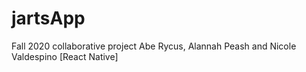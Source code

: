 # jartsApp
Fall 2020 collaborative project Abe Rycus, Alannah Peash and Nicole Valdespino [React Native]
